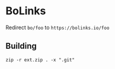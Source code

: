 # BoLinks

Redirect `bo/foo` to `https://bolinks.io/foo`

## Building
 
```
zip -r ext.zip . -x ".git"
```